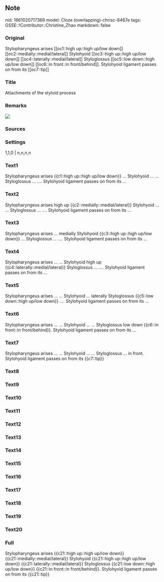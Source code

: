 ## Note
nid: 1661020717368
model: Cloze (overlapping)-chrisc-8467e
tags: GSSE::!Contributor::Christine_Zhao
markdown: false

### Original
Stylopharyngeus arises [[oc1::high up::high up/low down]] [[oc2::medially::medial/lateral]]
Stylohyoid [[oc3::high up::high up/low down]] [[oc4::laterally::medial/lateral]]
Styloglossus [[oc5::low down::high up/low down]] [[oc6::in front::in front/behind]]. 
Stylohyoid ligament passes on from its [[oc7::tip]]

### Title
Attachments of the styloid process

### Remarks
<img src="IntJSocRehabil_2018_3_2_37_259324_f1.jpg">

### Sources


### Settings
1,1,0 | n,n,n,n

### Text1
Stylopharyngeus arises {{c1::high up::high up/low down}} ...
Stylohyoid ... ...
Styloglossus ... .... 
Stylohyoid ligament passes on from its ...

### Text2
Stylopharyngeus arises high up {{c2::medially::medial/lateral}}
Stylohyoid ... ...
Styloglossus ... .... 
Stylohyoid ligament passes on from its ...

### Text3
Stylopharyngeus arises ... medially
Stylohyoid {{c3::high up::high up/low down}} ...
Styloglossus ... .... 
Stylohyoid ligament passes on from its ...

### Text4
Stylopharyngeus arises ... ...
Stylohyoid high up {{c4::laterally::medial/lateral}}
Styloglossus ... .... 
Stylohyoid ligament passes on from its ...

### Text5
Stylopharyngeus arises ... ...
Stylohyoid ... laterally
Styloglossus {{c5::low down::high up/low down}} .... 
Stylohyoid ligament passes on from its ...

### Text6
Stylopharyngeus arises ... ...
Stylohyoid ... ...
Styloglossus low down {{c6::in front::in front/behind}}. 
Stylohyoid ligament passes on from its ...

### Text7
Stylopharyngeus arises ... ...
Stylohyoid ... ...
Styloglossus ... in front. 
Stylohyoid ligament passes on from its {{c7::tip}}

### Text8


### Text9


### Text10


### Text11


### Text12


### Text13


### Text14


### Text15


### Text16


### Text17


### Text18


### Text19


### Text20


### Full
Stylopharyngeus arises {{c21::high up::high up/low down}} {{c21::medially::medial/lateral}}
Stylohyoid {{c21::high up::high up/low down}} {{c21::laterally::medial/lateral}}
Styloglossus {{c21::low down::high up/low down}} {{c21::in front::in front/behind}}. 
Stylohyoid ligament passes on from its {{c21::tip}}
